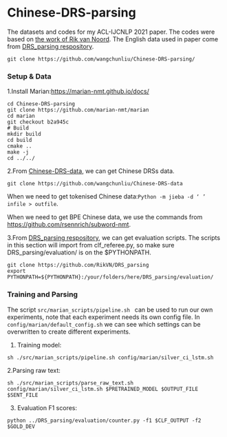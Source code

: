 # Chinese-DRS-parsing

The datasets and codes for my ACL-IJCNLP 2021 paper. 
The codes were based on [the work of Rik van Noord](https://github.com/RikVN/Neural_DRS).
The English data used in paper come from [DRS_parsing respository](https://github.com/RikVN/DRS_parsing).

```
git clone https://github.com/wangchunliu/Chinese-DRS-parsing/
```

### Setup & Data

1.Install Marian:https://marian-nmt.github.io/docs/

```
cd Chinese-DRS-parsing
git clone https://github.com/marian-nmt/marian
cd marian
git checkout b2a945c
# Build
mkdir build
cd build
cmake ..
make -j
cd ../../
```

2.From [Chinese-DRS-data](https://github.com/wangchunliu/Chinese-DRS-data), we can get Chinese DRSs data.

```
git clone https://github.com/wangchunliu/Chinese-DRS-data
```

When we need to get tokenised Chinese data:`Python -m jieba -d ‘ ’  infile > outfile`.

When we need to get BPE Chinese data, we use the commands from https://github.com/rsennrich/subword-nmt.


3.From [DRS_parsing respository](https://github.com/RikVN/DRS_parsing), we can get evaluation scripts. 
The scripts in this section will import from clf_referee.py, so make sure DRS_parsing/evaluation/ is on the $PYTHONPATH.

```
git clone https://github.com/RikVN/DRS_parsing
export PYTHONPATH=${PYTHONPATH}:/your/folders/here/DRS_parsing/evaluation/
```

### Training and Parsing

The script ``src/marian_scripts/pipeline.sh `` can be used to run our own experiments, note that each experiment needs its own config file.
In `` config/marian/default_config.sh `` we can see which settings can be overwritten to create different experiments.

1. Training model:
```
sh ./src/marian_scripts/pipeline.sh config/marian/silver_ci_lstm.sh 
```

2.Parsing raw text:
```
sh ./src/marian_scripts/parse_raw_text.sh config/marian/silver_ci_lstm.sh $PRETRAINED_MODEL $OUTPUT_FILE $SENT_FILE 
```

3. Evaluation F1 scores:
```
python ../DRS_parsing/evaluation/counter.py -f1 $CLF_OUTPUT -f2 $GOLD_DEV
```
